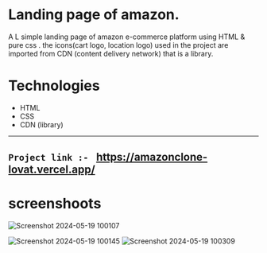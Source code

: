 # Landing page of amazon.
A L simple landing page of amazon e-commerce platform using HTML & pure css . 
the icons(cart logo, location logo) used in the project are imported from CDN (content delivery network) that is a library.

# Technologies 

* HTML
* CSS
* CDN (library)

  
---------------------------------------------------------------------------------------------------

## `Project link :- ` https://amazonclone-lovat.vercel.app/

# screenshoots 
![Screenshot 2024-05-19 100107](https://github.com/4miit/amazonclone/assets/152176527/1509d3f9-4c02-4b21-9b4d-ffa06295ef2a)

![Screenshot 2024-05-19 100145](https://github.com/4miit/amazonclone/assets/152176527/1bde249f-7357-4fd2-a872-f83816be7cee)
![Screenshot 2024-05-19 100309](https://github.com/4miit/amazonclone/assets/152176527/4ae0aa53-c4e9-4eb0-9f10-9a391f41ea02)
